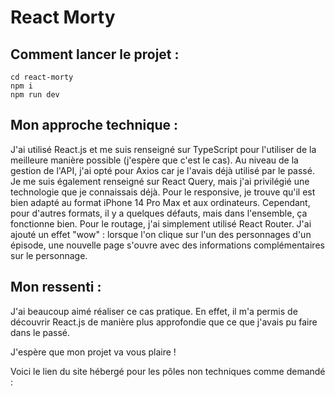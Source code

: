 # React Morty 

## Comment lancer le projet :
```
cd react-morty
npm i
npm run dev
```

## Mon approche technique : 

J'ai utilisé React.js et me suis renseigné sur TypeScript pour l'utiliser de la meilleure manière possible (j'espère que c'est le cas). 
Au niveau de la gestion de l'API, j'ai opté pour Axios car je l'avais déjà utilisé par le passé. Je me suis également renseigné sur React Query, mais j'ai privilégié une technologie que je connaissais déjà. 
Pour le responsive, je trouve qu'il est bien adapté au format iPhone 14 Pro Max et aux ordinateurs. Cependant, pour d'autres formats, il y a quelques défauts, mais dans l'ensemble, ça fonctionne bien.
Pour le routage, j'ai simplement utilisé React Router.
J'ai ajouté un effet "wow" : lorsque l'on clique sur l'un des personnages d'un épisode, une nouvelle page s'ouvre avec des informations complémentaires sur le personnage.

## Mon ressenti :

J'ai beaucoup aimé réaliser ce cas pratique. En effet, il m'a permis de découvrir React.js de manière plus approfondie que ce que j'avais pu faire dans le passé.

J'espère que mon projet va vous plaire !

Voici le lien du site hébergé pour les pôles non techniques comme demandé : 
